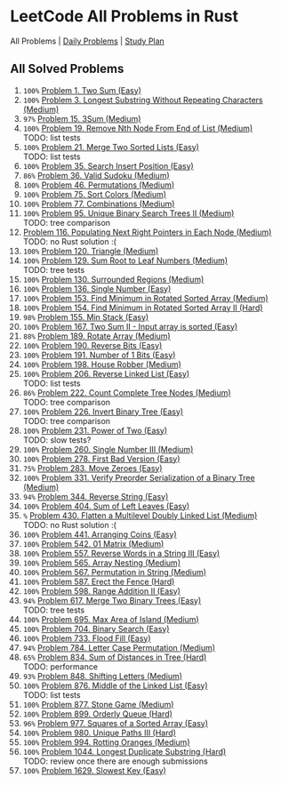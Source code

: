 LeetCode All Problems in Rust
=============================

All Problems | [Daily Problems](DAILY.md) | [Study Plan](STUDY_PLAN.md)

All Solved Problems
-------------------

1. `100%` [Problem 1. Two Sum (Easy)](problem_0001/)
2. `100%` [Problem 3. Longest Substring Without Repeating Characters (Medium)](problem_0003/)
3. `97%` [Problem 15. 3Sum (Medium)](problem_0015/)
4. `100%` [Problem 19. Remove Nth Node From End of List (Medium)](problem_0019/) \
    TODO: list tests
5. `100%` [Problem 21. Merge Two Sorted Lists (Easy)](problem_0021/) \
    TODO: list tests
6. `100%` [Problem 35. Search Insert Position (Easy)](problem_0035/)
7. `86%` [Problem 36. Valid Sudoku (Medium)](problem_0036/)
8. `100%` [Problem 46. Permutations (Medium)](problem_0046/)
9. `100%` [Problem 75. Sort Colors (Medium)](problem_0075/)
10. `100%` [Problem 77. Combinations (Medium)](problem_0077/)
11. `100%` [Problem 95. Unique Binary Search Trees II (Medium)](problem_0095/) \
    TODO: tree comparison
12. [Problem 116. Populating Next Right Pointers in Each Node (Medium)](problem_0116/) \
    TODO: no Rust solution :(
13. `100%` [Problem 120. Triangle (Medium)](problem_0120/)
14. `100%` [Problem 129. Sum Root to Leaf Numbers (Medium)](problem_0129/) \
    TODO: tree tests
15. `100%` [Problem 130. Surrounded Regions (Medium)](problem_0130/)
16. `100%` [Problem 136. Single Number (Easy)](problem_0136/)
17. `100%` [Problem 153. Find Minimum in Rotated Sorted Array (Medium)](problem_0153/)
18. `100%` [Problem 154. Find Minimum in Rotated Sorted Array II (Hard)](problem_0154/)
19. `98%` [Problem 155. Min Stack (Easy)](problem_0155/)
20. `100%` [Problem 167. Two Sum II - Input array is sorted (Easy)](problem_0167/)
21. `88%` [Problem 189. Rotate Array (Medium)](problem_0189/)
22. `100%` [Problem 190. Reverse Bits (Easy)](problem_0190/)
23. `100%` [Problem 191. Number of 1 Bits (Easy)](problem_0191/)
24. `100%` [Problem 198. House Robber (Medium)](problem_0198/)
25. `100%` [Problem 206. Reverse Linked List (Easy)](problem_0206/) \
    TODO: list tests
26. `86%` [Problem 222. Count Complete Tree Nodes (Medium)](problem_0222/) \
    TODO: tree comparison
27. `100%` [Problem 226. Invert Binary Tree (Easy)](problem_0226/) \
    TODO: tree comparison
28. `100%` [Problem 231. Power of Two (Easy)](problem_0231/) \
    TODO: slow tests?
29. `100%` [Problem 260. Single Number III (Medium)](problem_0260/)
30. `100%` [Problem 278. First Bad Version (Easy)](problem_0278/)
31. `75%` [Problem 283. Move Zeroes (Easy)](problem_0283/)
32. `100%` [Problem 331. Verify Preorder Serialization of a Binary Tree (Medium)](problem_0331/)
33. `94%` [Problem 344. Reverse String (Easy)](problem_0344/)
34. `100%` [Problem 404. Sum of Left Leaves (Easy)](problem_0404/)
35. `%` [Problem 430. Flatten a Multilevel Doubly Linked List (Medium)](problem_0430/) \
    TODO: no Rust solution :(
36. `100%` [Problem 441. Arranging Coins (Easy)](problem_0441/)
37. `100%` [Problem 542. 01 Matrix (Medium)](problem_0542/)
38. `100%` [Problem 557. Reverse Words in a String III (Easy)](problem_0557/)
39. `100%` [Problem 565. Array Nesting (Medium)](problem_0565/)
40. `100%` [Problem 567. Permutation in String (Medium)](problem_0567/)
41. `100%` [Problem 587. Erect the Fence (Hard)](problem_0587/)
42. `100%` [Problem 598. Range Addition II (Easy)](problem_0598/)
43. `94%` [Problem 617. Merge Two Binary Trees (Easy)](problem_0617/) \
    TODO: tree tests
44. `100%` [Problem 695. Max Area of Island (Medium)](problem_0695/)
45. `100%` [Problem 704. Binary Search (Easy)](problem_0704/)
46. `100%` [Problem 733. Flood Fill (Easy)](problem_0733/)
47. `94%` [Problem 784. Letter Case Permutation (Medium)](problem_0784/)
48. `65%` [Problem 834. Sum of Distances in Tree (Hard)](problem_0834/) \
    TODO: performance
49. `93%` [Problem 848. Shifting Letters (Medium)](problem_0848/)
50. `100%` [Problem 876. Middle of the Linked List (Easy)](problem_0876/) \
    TODO: list tests
51. `100%` [Problem 877. Stone Game (Medium)](problem_0877/)
52. `100%` [Problem 899. Orderly Queue (Hard)](problem_0899/)
53. `96%` [Problem 977. Squares of a Sorted Array (Easy)](problem_0977/)
54. `100%` [Problem 980. Unique Paths III (Hard)](problem_0980/)
55. `100%` [Problem 994. Rotting Oranges (Medium)](problem_0994/)
56. `100%` [Problem 1044. Longest Duplicate Substring (Hard)](problem_1044/) \
    TODO: review once there are enough submissions
57. `100%` [Problem 1629. Slowest Key (Easy)](problem_1629/)
